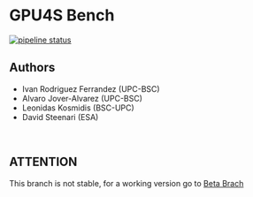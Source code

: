 # **GPU4S Bench**
[![pipeline status](https://gitlab.bsc.es/gpu-4-space/gpu4s_benchmark/badges/master/pipeline.svg)](https://gitlab.bsc.es/gpu-4-space/gpu4s_benchmark/-/commits/master)
## **Authors**
- Ivan Rodriguez Ferrandez (UPC-BSC)
- Alvaro Jover-Alvarez (UPC-BSC)
- Leonidas Kosmidis (BSC-UPC)
- David Steenari (ESA)



<br/>

## **ATTENTION**
This branch is not stable, for a working version go to [Beta Brach](https://github.com/OBPMark/GPU4S_Bench/tree/beta)